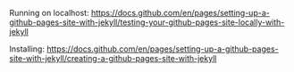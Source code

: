 Running on localhost: 
https://docs.github.com/en/pages/setting-up-a-github-pages-site-with-jekyll/testing-your-github-pages-site-locally-with-jekyll

Installing:
https://docs.github.com/en/pages/setting-up-a-github-pages-site-with-jekyll/creating-a-github-pages-site-with-jekyll
